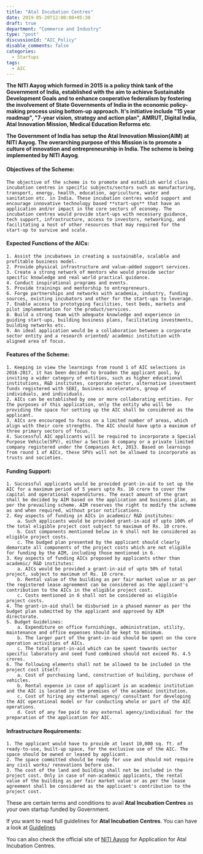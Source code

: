 ```yaml
---
title: "Atal Incubation Centres"
date: 2019-05-20T12:00:08+05:30
draft: true
department: "Commerce and Industry"
type: "post"
discussionId: "AIC_Policy"
disable_comments: false
categories:
  - Startups
tags:
  - AIC
---
```


**The NITI Aayog which formed in 2015 is a policy think tank of the Government of India, established with the aim to achieve **Sustainable Development Goals** and to enhance **cooperative federalism** by fostering the involvement of **State Governments of India** in the economic policy-making process using bottom-up approach. It's initiative include "15 year roadmap", "7-year vision, strategy and action plan", **AMRUT**, **Digital India**, **Atal Innovation Mission**, Medical Education Reforms etc**.

**The Government of India has setup the Atal Innovation Mission(AIM) at NITI Aayog. The overarching purpose of this Mission is to promote a culture of innovation and entrepreneurship in India. The scheme is being implemented by NITI Aayog**.

#### Objectives of the Scheme:

    The objective of the scheme is to promote and establish world class incubation centres in specific subjects/sectors such as manufacturing, transport, energy, health, education, agriculture, water and sanitation etc. in India. These incubation centres would support and encourage innovative technology based **start-ups** that have an application and/or impact in the core sectors of economy. The incubation centres would provide start-ups with necessary guidance, tech support, infrastructure, access to investors, networking, and facilitating a host of other resources that may required for the start-up to survive and scale.

#### Expected Functions of the AICs:

    1. Assist the incubatees in creating a sustainable, scalable and profitable business model.
    2. Provide physical infrastructure and value-added support services.
    3. Create a strong network of mentors who would provide sector specific knowledge and real world practical guidance.
    4. Conduct inspirational programs and events.
    5. Provide trainings and mentorship to entrepreneurs.
    6. Forge partnerships and networks with academia, industry, funding sources, existing incubators and other for the start-ups to leverage.
    7. Enable access to prototyping facilities, test beds, markets and pilot implementation for the product/services.
    8. Build a strong team with adequate knowledge and experience in guiding start-ups, building business plans, facilitating investments, building networks etc.
    9. An ideal application would be a collaboration between a corporate sector entity and a research oriented/ academic institution with aligned area of focus.

#### Features of the Scheme:

    1. Keeping in view the learnings from round 1 of AIC selections in 2016-2017, it has been decided to broaden the applicant pool, by inviting a wider category of entities, such as higher educational institutions, R&D institutes, corporate sector, alternative investment funds registered with SEBI, business accelerators, group of individuals, and individuals.
    2. AICs can be established by one or more collaborating entities. For the purposes of this application, only the entity who will be providing the space for setting up the AIC shall be considered as the applicant.
    3. AICs are encouraged to focus on a limited number of areas, which align with their core strengths. The AIC should have upto a maximum of three primary sectors of focus.
    4. Successful AIC applicants will be required to incorporate a Special Purpose Vehicle(SPV), either a Section 8 company or a private limited company registered under the Companies Act, 2013. Based on learnings from round 1 of AICs, these SPVs will not be allowed to incorporate as trusts and societies.

#### Funding Support:

    1. Successful applicants would be provided grant-in-aid to set up the AIC for a maximum period of 5 years upto Rs. 10 crore to cover the capital and operational expenditures. The exact amount of the grant shall be decided by AIM based on the application and business plan, as per the prevailing scheme. AIM reserves the right to modify the scheme as and when required, without prior notifications.
    2. Key aspects of funding in AICs in academic/ R&D institutes:
        a. Such applicants would be provided grant-in-aid of upto 100% of the total eligible project cost subject to maximum of Rs. 10 crore.
        b. Cost components mentioned below in 6 shall not be considered as eligible project costs.
        c. The budged plan presented by the applicant should clearly demarcate all components of the project costs which are not eligible for funding by the AIM, including those mentioned in 6.
    3. Key aspects of funding AICs proposed by applicants other than academic/ R&D institutes:
        a. AICs would be provided a grant-in-aid of upto 50% of total project, subject to maximum of Rs. 10 crore.
        b. Rental value of the building as per fair market value or as per the registered lease agreement can be considered as the applicant's contribution to the AICs in the eligible project cost.
        c. Costs mentioned in 6 shall not be considered as eligible project costs.
    4. The grant-in-aid shall be disbursed in a phased manner as per the budget plan submitted by the applicant and approved by AIM directorate.
    5. Budget Guidelines:
        a. Expenditure on office furnishings, administration, utility, maintenance and office expenses should be kept to minimum.
        b. The larger part of the grant-in-aid should be spent on the core operation activities of AICs.
        c. The total grant-in-aid which can be spent towards sector specific laboratory and seed fund combined should not exceed Rs. 4.5 crores.
    6. The following elements shall not be allowed to be included in the project cost itself:
        a. Cost of purchasing land, construction of building, purchase of vehicles.
        b. Rental expense in case of applicant is an academic institution and the AIC is located in the premises of the academic institution.
        c. Cost of hiring any external agency/ consultant for developing the AIC operational model or for conducting whole or part of the AIC operations.
        d. Cost of any fee paid to any external agency/individual for the preparation of the application for AIC.

#### Infrastructure Requirements:

    1. The applicant would have to provide at least 10,000 sq. ft. of ready-to-use, built-up space, for the exclusive use of the AIC. The space should be owned or leased by applicant.
    2. The space committed should be ready for use and should not require any civil works/ renovations before use.
    3. The cost of the land and building shall not be included in the project cost. Only in case of non-academic applicants, the rental value of the building as per fair market value or as per the lease agreement shall be considered as the applicant's contribution to the project cost.

These are certain terms and conditions to avail **Atal Incubation Centres** as your own startup funded by Government.

If you want to read full guidelines for **Atal Incubation Centres**. You can have a look at [Guidelines][1]

You can also check the official site of [NITI Aayog][2] for Application for Atal Incubation Centres.

[1]: https://s3.ap-south-1.amazonaws.com/thepolicy/policyFiles/AIC_Guidelines_2017.pdf
[2]: https://niti.gov.in/content/atal-incubation-centres-aics
